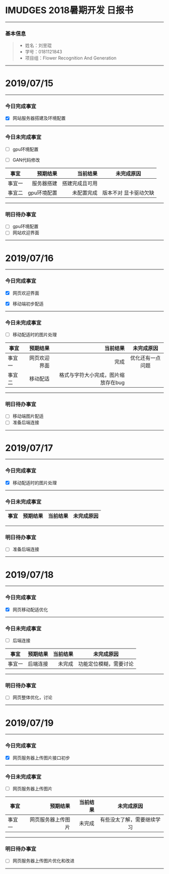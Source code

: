 # IMUDGES 2018暑期开发 日报书
-------


### 基本信息
> * 姓名：刘昱琨
> * 学号：0181121843
> * 项目组：Flower Recognition And Generation

-------


# 2019/07/15

-------

### 今日完成事宜
- [x]  网站服务器搭建及环境配置



-----
### 今日未完成事宜
- [ ]  gpu环境配置
- [ ] GAN代码修改


| 事宜     |预期结果| 当前结果  | 未完成原因   | 
| --------   | -----:  | -----:  | :----:  |
|  事宜一  | 服务器搭建 |  搭建完成且可用  |      |
|  事宜二  | gpu环境配置 | 未配置完成  |  版本不对 显卡驱动欠缺 |


------
### 明日待办事宜
- [ ] gpu环境配置
- [ ] 网站欢迎界面
-------

# 2019/07/16

-------

### 今日完成事宜
- [x] 网页欢迎界面
- [x] 移动端初步配适


-----
### 今日未完成事宜
- [ ]  移动配适时的图片处理


| 事宜     |预期结果| 当前结果  | 未完成原因   | 
| --------   | -----:  | -----:  | :----:  |
|  事宜一  | 网页欢迎界面 | 完成 |  优化还有一点问题    |
|  事宜二  | 移动配适 | 格式与字符大小完成，图片缩放存在bug |   |


------
### 明日待办事宜
- [ ] 移动端图片配适
- [ ] 准备后端连接
-------

# 2019/07/17

-------

### 今日完成事宜
- [x] 移动配适时的图片处理


-----
### 今日未完成事宜



| 事宜     |预期结果| 当前结果  | 未完成原因   | 
| --------   | -----:  | -----:  | :----:  |



------
### 明日待办事宜
- [ ] 准备后端连接
-------
# 2019/07/18

-------

### 今日完成事宜
- [x] 网页移动配适优化


-----
### 今日未完成事宜
- [ ]  后端连接


| 事宜     |预期结果| 当前结果  | 未完成原因   | 
| --------   | -----:  | -----:  | :----:  |
|  事宜一  | 后端连接 | 未完成 |  功能定位模糊，需要讨论   |



------
### 明日待办事宜
- [ ] 网页整体优化，讨论
-------

# 2019/07/19

-------

### 今日完成事宜
- [x] 网页服务器上传图片接口初步


-----
### 今日未完成事宜
- [ ] 网页服务器上传图片


| 事宜     |预期结果| 当前结果  | 未完成原因   | 
| --------   | -----:  | -----:  | :----:  |
|  事宜一  | 网页服务器上传图片 | 未完成 |  有些没太了解，需要继续学习   |



------
### 明日待办事宜
- [ ] 网页服务器上传图片优化和改进
-------
